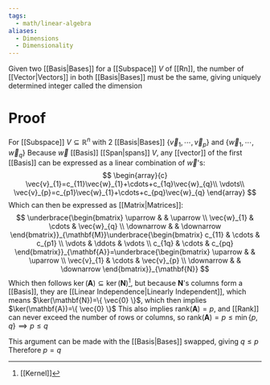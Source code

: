 ```yaml
---
tags:
  - math/linear-algebra
aliases:
  - Dimensions
  - Dimensionality
---
```

Given two [[Basis|Bases]] for a [[Subspace]] $V$ of [[Rn]], the number of [[Vector|Vectors]] in both [[Basis|Bases]] must be the same, giving uniquely determined integer called the dimension
# Proof
For [[Subspace]] $V\subseteq\mathbb{R}^{n}$ with 2 [[Basis|Bases]] $\{ \vec{v}_{1},\cdots,\vec{v}_{p} \}$ and $\{ \vec{w}_{1},\cdots,\vec{w}_{q} \}$
Because $\vec{w}$ [[Basis]] [[Span|spans]] $V$, any [[vector]] of the first [[Basis]] can be expressed as a linear combination of $\vec{w}$'s:
$$
\begin{array}{c}
\vec{v}_{1}=c_{11}\vec{w}_{1}+\cdots+c_{1q}\vec{w}_{q}\\
\vdots\\
\vec{v}_{p}=c_{p1}\vec{w}_{1}+\cdots+c_{pq}\vec{w}_{q}
\end{array}
$$
Which can then be expressed as [[Matrix|Matrices]]:
$$
\underbrace{\begin{bmatrix}
\uparrow &  & \uparrow \\
\vec{w}_{1} & \cdots & \vec{w}_{q} \\
\downarrow &  & \downarrow
\end{bmatrix}}_{\mathbf{M}}\underbrace{\begin{bmatrix}
c_{11} & \cdots & c_{p1} \\
\vdots & \ddots & \vdots \\
c_{1q} & \cdots & c_{pq}
\end{bmatrix}}_{\mathbf{A}}=\underbrace{\begin{bmatrix}
\uparrow &  & \uparrow \\
\vec{v}_{1} & \cdots & \vec{v}_{p} \\
\downarrow &  & \downarrow
\end{bmatrix}}_{\mathbf{N}}
$$
Which then follows $\ker(\mathbf{A})\subseteq\ker(\mathbf{N})$[^1], but because $\mathbf{N}$'s columns form a [[Basis]], they are [[Linear Independence|Linearly Independent]], which means $\ker(\mathbf{N})=\{ \vec{0} \}$, which then implies $\ker(\mathbf{A})=\{ \vec{0} \}$
This also implies $\text{rank}(\mathbf{A})=p$, and [[Rank]] can never exceed the number of rows or columns, so $\text{rank}(\mathbf{A})=p\leq\min\{ p,q \}\implies p\leq q$

This argument can be made with the [[Basis|Bases]] swapped, giving $q\leq p$
Therefore $p=q$
[^1]: [[Kernel]]